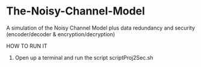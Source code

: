 # The-Noisy-Channel-Model
A simulation of the Noisy Channel Model plus data redundancy and security (encoder/decoder &amp; encryption/decryption)


HOW TO RUN IT
 1. Open up a terminal and run the script scriptProj2Sec.sh
